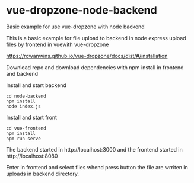 # vue-dropzone-node-backend
Basic example for use vue-dropzone with node backend

This is a basic example for file upload to backend in node express upload files by frontend in vuewith vue-dropzone

https://rowanwins.github.io/vue-dropzone/docs/dist/#/installation

Download repo and download dependencies with npm install in frontend and backend


Install and start backend
```
cd node-backend
npm install
node index.js
```


Install and start front
```
cd vue-frontend
npm install
npm run serve
```

The backend started in http://localhost:3000
and the frontend started in http://localhost:8080

Enter in frontend and select files whend press button the file are wrriten in uploads in backend directory.
